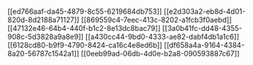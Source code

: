 [[ed766aaf-da45-4879-8c55-6219684db753]]
[[e2d303a2-eb8d-4d01-820d-8d2188a71127]]
[[869559c4-7eec-413c-8202-a1fcb3f0aebd]]
[[47132e46-64b4-440f-b1c2-8e13dc8bac79]]
[[3a0b41fc-dd48-4355-908c-5d3828a9a8e9]]
[[a430cc44-9bd0-4333-ae82-dabf4db1a1c6]]
[[6128cd80-b9f9-4790-8424-ca16c4e8ed6b]]
[[df658a4a-9164-4384-8a20-56787c1542a1]]
[[0eeb99ad-06db-4d0e-b2a8-090593887c67]]
